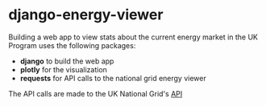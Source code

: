 # django-energy-viewer
Building a web app to view stats about the current energy market in the UK
Program uses the following packages:
- **django** to build the web app
- **plotly** for the visualization
- **requests** for API calls to the national grid energy viewer


The API calls are made to the UK National Grid's [API](https://api.carbonintensity.org.uk/)
